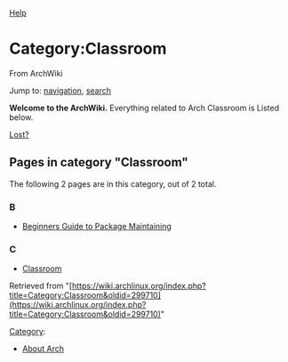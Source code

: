 [Help](//www.mediawiki.org/wiki/Special:MyLanguage/Help:Categories)

# Category:Classroom

From ArchWiki

Jump to: [navigation](#column-one), [search](#searchInput)

**Welcome to the ArchWiki.** Everything related to Arch Classroom is Listed below.

[Lost?](/index.php/Main_page "Main page")

## Pages in category "Classroom"

The following 2 pages are in this category, out of 2 total.

### B

*   [Beginners Guide to Package Maintaining](/index.php/Beginners_Guide_to_Package_Maintaining "Beginners Guide to Package Maintaining")

### C

*   [Classroom](/index.php/Classroom "Classroom")

Retrieved from "[https://wiki.archlinux.org/index.php?title=Category:Classroom&oldid=299710](https://wiki.archlinux.org/index.php?title=Category:Classroom&oldid=299710)"

[Category](/index.php/Special:Categories "Special:Categories"):

*   [About Arch](/index.php/Category:About_Arch "Category:About Arch")